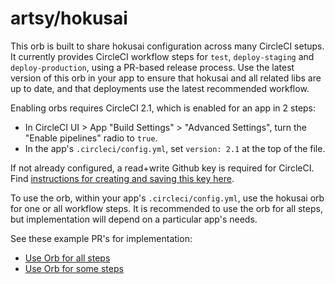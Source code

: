 # artsy/hokusai

This orb is built to share hokusai configuration across many CircleCI setups. It currently provides CircleCI workflow steps for `test`, `deploy-staging` and `deploy-production`, using a PR-based release process. Use the latest version of this orb in your app to ensure that hokusai and all related libs are up to date, and that deployments use the latest recommended workflow.

Enabling orbs requires CircleCI 2.1, which is enabled for an app in 2 steps:
- In CircleCI UI > App "Build Settings" > "Advanced Settings", turn the "Enable pipelines" radio to `true`.
- In the app's `.circleci/config.yml`, set `version: 2.1` at the top of the file.

If not already configured, a read+write Github key is required for CircleCI. Find [instructions for creating and saving this key here](https://github.com/artsy/README/blob/main/playbooks/deployments.md#recommendations).

To use the orb, within your app's `.circleci/config.yml`, use the hokusai orb for one or all workflow steps. It is recommended to use the orb for all steps, but implementation will depend on a particular app's needs.

See these example PR's for implementation:
- [Use Orb for all steps](https://github.com/artsy/metaphysics/pull/1713/files)
- [Use Orb for some steps](https://github.com/artsy/positron/pull/2014/files )
